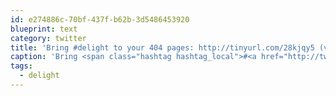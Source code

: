 ```yaml
---
id: e274886c-70bf-437f-b62b-3d5486453920
blueprint: text
category: twitter
title: 'Bring #delight to your 404 pages: http://tinyurl.com/28kjqy5 (via @mashable)'
caption: 'Bring <span class="hashtag hashtag_local">#<a href="http://tweettemp.darylchymko.ca/?tag=delight">delight</a> to your 404 pages: http://tinyurl.com/28kjqy5 (via <span class="username username_linked">@<a href="https://twitter.com/mashable" title="Mashable">mashable</a></span>)'
tags:
  - delight
---
```

